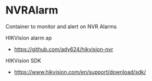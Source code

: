 # NVRAlarm
Container to monitor and alert on NVR Alarms

HIKVision alarm ap

- https://github.com/ady624/hikvision-nvr

HIKVision SDK
- https://www.hikvision.com/en/support/download/sdk/
